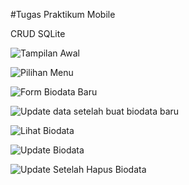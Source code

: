 #Tugas Praktikum Mobile

CRUD SQLite 

![Tampilan Awal](screnshot/awal.jpeg)

![Pilihan Menu](screnshot/menu.jpeg)

![Form Biodata Baru](screnshot/form1.jpeg)

![Update data setelah buat biodata baru](screnshot/finish.jpeg)

![Lihat Biodata](screnshot/lihat.jpeg)

![Update Biodata](screnshot/update.jpeg)

![Update Setelah Hapus Biodata](screnshot/terakhir.jpeg)